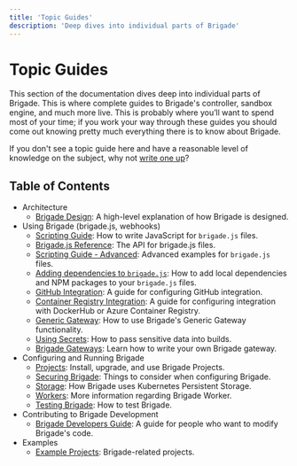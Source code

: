 ```yaml
---
title: 'Topic Guides'
description: 'Deep dives into individual parts of Brigade'
---
```


# Topic Guides

This section of the documentation dives deep into individual parts of Brigade. This is where complete guides to Brigade's controller, sandbox engine, and much more live. This is probably where you’ll want to spend most of your time; if you work your way through these guides you should come out knowing pretty much everything there is to know about Brigade.

If you don't see a topic guide here and have a reasonable level of knowledge on the subject, why not [write one up][write]?

## Table of Contents

- Architecture
  - [Brigade Design](design): A high-level explanation of how Brigade is designed.
- Using Brigade (brigade.js, webhooks)
  - [Scripting Guide](scripting): How to write JavaScript for `brigade.js` files.
  - [Brigade.js Reference](javascript): The API for brigade.js files.
  - [Scripting Guide - Advanced](scripting_advanced): Advanced examples for `brigade.js` files.
  - [Adding dependencies to `brigade.js`](dependencies): How to add local dependencies and NPM packages to your `brigade.js` files.
  - [GitHub Integration](github): A guide for configuring GitHub integration.
  - [Container Registry Integration](dockerhub): A guide for configuring integration with DockerHub or Azure Container Registry.
  - [Generic Gateway](genericgateway): How to use Brigade's Generic Gateway functionality.
  - [Using Secrets](secrets): How to pass sensitive data into builds.
  - [Brigade Gateways](gateways): Learn how to write your own Brigade gateway.
- Configuring and Running Brigade
  - [Projects](projects): Install, upgrade, and use Brigade Projects.
  - [Securing Brigade](security): Things to consider when configuring Brigade.
  - [Storage](storage): How Brigade uses Kubernetes Persistent Storage.
  - [Workers](workers): More information regarding Brigade Worker.
  - [Testing Brigade](testing): How to test Brigade.
- Contributing to Brigade Development
  - [Brigade Developers Guide](developers): A guide for people who want to modify Brigade's
    code.
- Examples
  - [Example Projects](../index/#technical): Brigade-related projects.



[write]: https://github.com/brigadecore/brigade/new/master/content/docs/topics